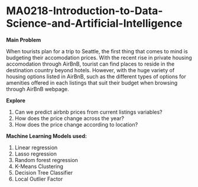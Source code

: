 # MA0218-Introduction-to-Data-Science-and-Artificial-Intelligence

**Main Problem**

When tourists plan for a trip to Seattle, the first thing that comes to mind is budgeting their accomodation prices. With the recent rise in private housing accomodation through AirBnB, tourist can find places to reside in the destination country beyond hotels. However, with the huge variety of housing options listed in AirBnB, such as the different types of options for amenities offered in each listings that suit their budget when browsing through AirBnB webpage.

**Explore**

1) Can we predict airbnb prices from current listings variables?
2) How does the price change across the year?
3) How does the price change according to location?

**Machine Learning Models used:**

1. Linear regression
2. Lasso regression
3. Random forest regression
4. K-Means Clustering
5. Decision Tree Classifier
6. Local Outlier Factor
